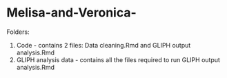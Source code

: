 # Melisa-and-Veronica-
Folders: 
1. Code - contains 2 files: Data cleaning.Rmd and GLIPH output analysis.Rmd
2. GLIPH analysis data - contains all the files required to run GLIPH output analysis.Rmd
